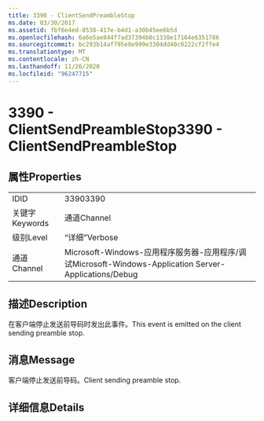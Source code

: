 ```yaml
---
title: 3390 - ClientSendPreambleStop
ms.date: 03/30/2017
ms.assetid: fbf6e4ed-8538-417e-b4d1-a30b45ee6b5d
ms.openlocfilehash: 6a6e5ae844f7ad37394b0c1338e17164e6351786
ms.sourcegitcommit: bc293b14af795e0e999e3304dd40c0222cf2ffe4
ms.translationtype: MT
ms.contentlocale: zh-CN
ms.lasthandoff: 11/26/2020
ms.locfileid: "96247715"
---
```

# <a name="3390---clientsendpreamblestop"></a><span data-ttu-id="6954f-102">3390 - ClientSendPreambleStop</span><span class="sxs-lookup"><span data-stu-id="6954f-102">3390 - ClientSendPreambleStop</span></span>

## <a name="properties"></a><span data-ttu-id="6954f-103">属性</span><span class="sxs-lookup"><span data-stu-id="6954f-103">Properties</span></span>  
  
|||  
|-|-|  
|<span data-ttu-id="6954f-104">ID</span><span class="sxs-lookup"><span data-stu-id="6954f-104">ID</span></span>|<span data-ttu-id="6954f-105">3390</span><span class="sxs-lookup"><span data-stu-id="6954f-105">3390</span></span>|  
|<span data-ttu-id="6954f-106">关键字</span><span class="sxs-lookup"><span data-stu-id="6954f-106">Keywords</span></span>|<span data-ttu-id="6954f-107">通道</span><span class="sxs-lookup"><span data-stu-id="6954f-107">Channel</span></span>|  
|<span data-ttu-id="6954f-108">级别</span><span class="sxs-lookup"><span data-stu-id="6954f-108">Level</span></span>|<span data-ttu-id="6954f-109">“详细”</span><span class="sxs-lookup"><span data-stu-id="6954f-109">Verbose</span></span>|  
|<span data-ttu-id="6954f-110">通道</span><span class="sxs-lookup"><span data-stu-id="6954f-110">Channel</span></span>|<span data-ttu-id="6954f-111">Microsoft-Windows-应用程序服务器-应用程序/调试</span><span class="sxs-lookup"><span data-stu-id="6954f-111">Microsoft-Windows-Application Server-Applications/Debug</span></span>|  
  
## <a name="description"></a><span data-ttu-id="6954f-112">描述</span><span class="sxs-lookup"><span data-stu-id="6954f-112">Description</span></span>  

 <span data-ttu-id="6954f-113">在客户端停止发送前导码时发出此事件。</span><span class="sxs-lookup"><span data-stu-id="6954f-113">This event is emitted on the client sending preamble stop.</span></span>  
  
## <a name="message"></a><span data-ttu-id="6954f-114">消息</span><span class="sxs-lookup"><span data-stu-id="6954f-114">Message</span></span>  

 <span data-ttu-id="6954f-115">客户端停止发送前导码。</span><span class="sxs-lookup"><span data-stu-id="6954f-115">Client sending preamble stop.</span></span>  
  
## <a name="details"></a><span data-ttu-id="6954f-116">详细信息</span><span class="sxs-lookup"><span data-stu-id="6954f-116">Details</span></span>
